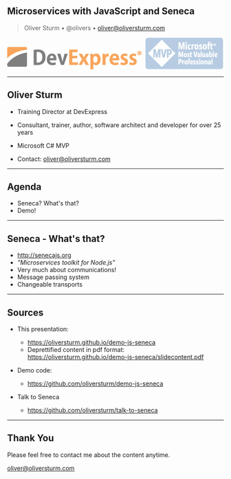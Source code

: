 ## Microservices with JavaScript and Seneca


> Oliver Sturm &bull; @olivers &bull; oliver@oliversturm.com

<img src="devexpress.png" class="plain" style="background:transparent;opacity:0.7;" alt="DevExpress">&nbsp;&nbsp;<img src="mvp.png" class="plain" style="background:transparent;opacity:0.4;" alt="MVP">

---

## Oliver Sturm

* Training Director at DevExpress
* Consultant, trainer, author, software architect and developer for over 25 years
* Microsoft C# MVP

* Contact: oliver@oliversturm.com

---

## Agenda

* Seneca? What's that?
* Demo!

---

## Seneca - What's that?

* http://senecajs.org
* *"Microservices toolkit for Node.js"*
* Very much about communications!
* Message passing system
* Changeable transports

---

## Sources

* This presentation: 
  * https://oliversturm.github.io/demo-js-seneca
  * Deprettified content in pdf format: https://oliversturm.github.io/demo-js-seneca/slidecontent.pdf

* Demo code:
  * https://github.com/oliversturm/demo-js-seneca 

* Talk to Seneca
  * https://github.com/oliversturm/talk-to-seneca
  
---

## Thank You

Please feel free to contact me about the content anytime.

oliver@oliversturm.com
